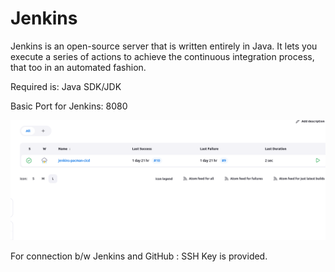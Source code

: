 # Jenkins

Jenkins is an open-source server that is written entirely in Java. It lets you execute a series of actions to achieve the continuous integration process, that too in an automated fashion.

Required is: Java SDK/JDK

Basic Port for Jenkins: 8080

![Jenkins Portal](portal-page.png)

For connection b/w Jenkins and GitHub : SSH Key is provided. 